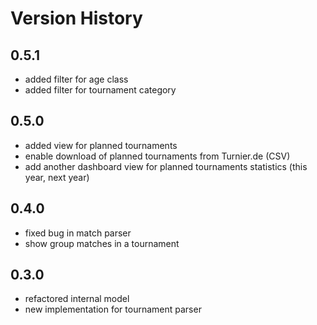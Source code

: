 # Version History

## 0.5.1 
+ added filter for age class
+ added filter for tournament category

## 0.5.0
+ added view for planned tournaments 
+ enable download of planned tournaments from Turnier.de (CSV)
+ add another dashboard view for planned tournaments statistics (this year, next year)

## 0.4.0
+ fixed bug in match parser
+ show group matches in a tournament

## 0.3.0
+ refactored internal model 
+ new implementation for tournament parser
